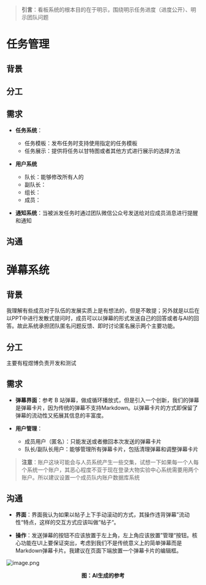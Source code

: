 >**引言**：看板系统的根本目的在于明示，围绕明示任务进度（进度公开）、明示团队问题

# 任务管理

## 背景

## 分工

## 需求

- **任务系统**：
	- 任务模板：发布任务时支持使用指定的任务模板
	- 任务展示：提供将任务以甘特图或者其他方式进行展示的选择方法

- **用户系统**
	- 队长：能够修改所有人的
	- 副队长：
	- 组长：
	- 成员：

- **通知系统**：当被派发任务时通过团队微信公众号发送给对应成员消息进行提醒和通知

## 沟通

# 弹幕系统

## 背景

我理解有些成员对于队伍的发展实质上是有想法的，但是不敢提；另外就是以后在以PPT中进行发散式提问时，成员可以以弹幕的形式发送自己的回答或者与AI的回答。故此系统承担团队匿名问题反馈、即时讨论匿名展示两个主要功能。

## 分工

主要有程煜博负责开发和测试

## 需求

- **弹幕界面**：参考 B 站弹幕，做成循环播放式，但是引入一个创新，我们的弹幕是弹幕卡片，因为传统的弹幕不支持Markdown。以弹幕卡片的方式即保留了弹幕的流动性又拓展其信息的丰富度。

- **用户管理**：
	- 成员用户（匿名）：只能发送或者撤回本次发送的弹幕卡片
	- 队长/副队长用户：能够管理所有弹幕卡片，包括清理弹幕和调整弹幕卡片

>**注意**：账户这块可能会与人员系统产生一些交集，试想一下如果每一个人每个系统一个账户，其恶心程度不亚于现在登录大物实验中心系统需要用两个账户。所以建议设置一个成员队内账户数据库系统

## 沟通

- **界面**：界面我认为如果以帖子上下手动滚动的方式，其操作违背弹幕”流动性“特点，这样的交互方式应该叫做”帖子“。

- **操作**：发送弹幕的按钮不应该放置于左上角，左上角应该放置”管理“按钮。核心功能在UI上要保证突出，考虑到我们不是传统意义上的简单弹幕而是Markdown弹幕卡片。我建议在页面下端放置一个弹幕卡片的编辑框。

![image.png](https://i0.hdslb.com/bfs/openplatform/da3d4f041054d9d9a4a134fcf7b17d6fc7628ad8.png)

<center><b>图：AI生成的参考</b></center>
